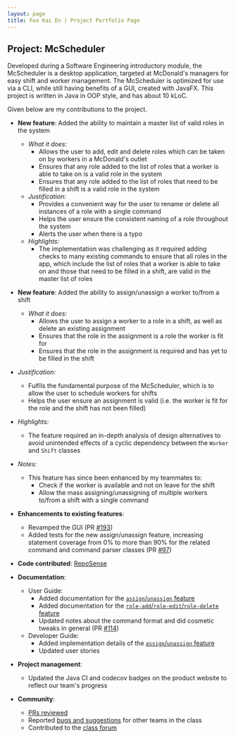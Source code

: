 ```yaml
---
layout: page
title: Foo Kai En | Project Portfolio Page
---
```


## Project: McScheduler

Developed during a Software Engineering introductory module, the McScheduler is a desktop application, targeted at
McDonald's managers for easy shift and worker management. The McScheduler is optimized for use via a CLI, while still
having benefits of a GUI, created with JavaFX. This project is written in Java in OOP style, and has about 10 kLoC.

Given below are my contributions to the project.

* **New feature**: Added the ability to maintain a master list of valid roles in the system
  * _What it does:_
    * Allows the user to add, edit and delete roles which can be taken on by workers in a McDonald's outlet
    * Ensures that any role added to the list of roles that a worker is able to take on is a valid role in the system
    * Ensures that any role added to the list of roles that need to be filled in a shift is a valid role in the system 
  * _Justification:_
    * Provides a convenient way for the user to rename or delete all instances of a role with a single command
    * Helps the user ensure the consistent naming of a role throughout the system
    * Alerts the user when there is a typo
  * _Highlights:_
    * The implementation was challenging as it required adding checks to many existing commands to ensure that all roles
      in the app, which include the list of roles that a worker is able to take on and those that need to be filled in a
      shift, are valid in the master list of roles


* **New feature**: Added the ability to assign/unassign a worker to/from a shift
  * _What it does:_
    * Allows the user to assign a worker to a role in a shift, as well as delete an existing assignment
    * Ensures that the role in the assignment is a role the worker is fit for
    * Ensures that the role in the assignment is required and has yet to be filled in the shift

<div style="page-break-after: always;"></div>

  * _Justification:_
    * Fulfils the fundamental purpose of the McScheduler, which is to allow the user to schedule workers for shifts
    * Helps the user ensure an assignment is valid (i.e. the worker is fit for the role and the shift has not been filled)
  * _Highlights:_
    * The feature required an in-depth analysis of design alternatives to avoid unintended effects of a cyclic
      dependency between the `Worker` and `Shift` classes
  * _Notes:_
    * This feature has since been enhanced by my teammates to:
      * Check if the worker is available and not on leave for the shift
      * Allow the mass assigning/unassigning of multiple workers to/from a shift with a single command


* **Enhancements to existing features**:
  * Revamped the GUI (PR [\#193](https://github.com/AY2021S1-CS2103-F10-4/tp/pull/193))
  * Added tests for the new assign/unassign feature, increasing statement coverage from 0% to more than 90% for the
    related command and command parser classes (PR [\#97](https://github.com/AY2021S1-CS2103-F10-4/tp/pull/97))


* **Code contributed**: [RepoSense](https://nus-cs2103-ay2021s1.github.io/tp-dashboard/#breakdown=true&search=wakululuu)


* **Documentation**:
  * User Guide:
    * Added documentation for the [`assign`/`unassign` feature](../UserGuide.md#assigning-a-worker-to-a-role-in-a-shift-assign)
    * Added documentation for the [`role-add`/`role-edit`/`role-delete` feature](../UserGuide.md#adding-a-role-role-add)
    * Updated notes about the command format and did cosmetic tweaks in general (PR [\#114](https://github.com/AY2021S1-CS2103-F10-4/tp/pull/114))
  * Developer Guide:
    * Added implementation details of the [`assign`/`unassign` feature](../DeveloperGuide.md#assignunassign-feature)
    * Updated user stories


* **Project management**:
  * Updated the Java CI and codecov badges on the product website to reflect our team's progress


* **Community**:
  * [PRs reviewed](https://github.com/AY2021S1-CS2103-F10-4/tp/pulls?q=is%3Apr+reviewed-by%3Awakululuu)
  * Reported [bugs and suggestions](https://github.com/wakululuu/ped/issues) for other teams in the class
  * Contributed to the [class forum](https://github.com/nus-cs2103-AY2021S1/forum/issues/11) 
